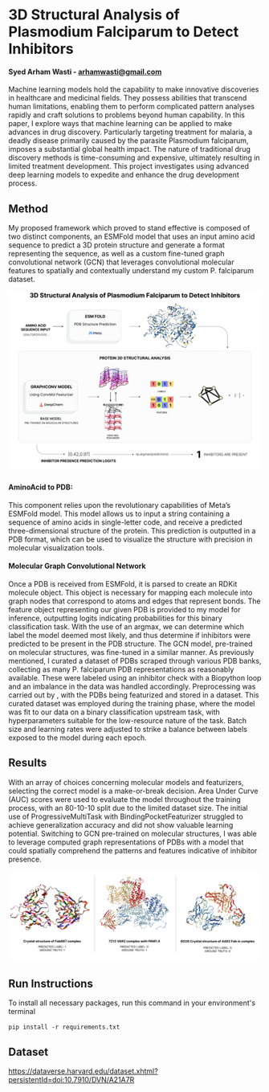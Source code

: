 # 3D Structural Analysis of Plasmodium Falciparum to Detect Inhibitors
#### Syed Arham Wasti - arhamwasti@gmail.com

Machine learning models hold the capability to make innovative discoveries in healthcare and medicinal fields. They possess abilities that transcend human limitations, enabling them to perform complicated pattern analyses rapidly and craft solutions to problems beyond human capability. In this paper, I explore ways that machine learning can be applied to make advances in drug discovery. Particularly targeting treatment for malaria, a deadly disease primarily caused by the parasite Plasmodium falciparum, imposes a substantial global health impact. The nature of traditional drug discovery methods is time-consuming and expensive, ultimately resulting in limited treatment development. This project investigates using advanced deep learning models to expedite and enhance the drug development process.

## Method

My proposed framework which proved to stand effective is composed of two distinct components, an ESMFold model that uses an input amino acid sequence to predict a 3D protein structure and generate a format representing the sequence, as well as a custom fine-tuned graph convolutional network (GCN) that leverages convolutional molecular features to spatially and contextually understand my custom P. falciparum dataset.

![Pipeline Flow Diagram](https://raw.githubusercontent.com/ArhamWasti/Plasmodium-Falciparum-Inhibitor-Detection/main/Pipeline%20Flow%20Diagram.svg?token=GHSAT0AAAAAACSZFUEU5WHVW6R2WD36BXRKZT6QDEQ)

#### AminoAcid to PDB: 
This component relies upon the revolutionary capabilities of Meta’s ESMFold model. This model allows us to input a string containing a sequence of amino acids in single-letter code, and receive a predicted three-dimensional structure of the protein. This prediction is outputted in a PDB format, which can be used to visualize the structure with precision in molecular visualization tools. 

#### Molecular Graph Convolutional Network 
Once a PDB is received from ESMFold, it is parsed to create an RDKit molecule object. This object is necessary for mapping each molecule into graph nodes that correspond to atoms and edges that represent bonds. The feature object representing our given PDB is provided to my model for inference, outputting logits indicating probabilities for this binary classification task. With the use of an argmax, we can determine which label the model deemed most likely, and thus determine if inhibitors were predicted to be present in the PDB structure. The GCN model, pre-trained on molecular structures, was fine-tuned in a similar manner. As previously mentioned, I curated a dataset of PDBs scraped through various PDB banks, collecting as many P. falciparum PDB representations as reasonably available. These were labeled using an inhibitor check with a Biopython loop and an imbalance in the data was handled accordingly. Preprocessing was carried out by , with the PDBs being featurized and stored in a dataset. This curated dataset was employed during the training phase, where the model was fit to our data on a binary classification upstream task, with hyperparameters suitable for the low-resource nature of the task. Batch size and learning rates were adjusted to strike a balance between labels exposed to the model during each epoch.

## Results
With an array of choices concerning molecular models and featurizers, selecting the correct model is a make-or-break decision. Area Under Curve (AUC) scores were used to evaluate the model throughout the training process, with an 80-10-10 split due to the limited dataset size. The initial use of ProgressiveMultiTask with BindingPocketFeaturizer struggled to achieve generalization accuracy and did not show valuable learning potential. Switching to GCN pre-trained on molecular structures, I was able to leverage computed graph representations of PDBs with a model that could spatially comprehend the patterns and features indicative of inhibitor presence.

![Protein Structure Labels](https://raw.githubusercontent.com/ArhamWasti/Plasmodium-Falciparum-Inhibitor-Detection/main/Protein%20Structure%20Labels.svg?token=GHSAT0AAAAAACSZFUEVLF5RYUJZSPIM5MXEZT6QCGQ)

## Run Instructions

To install all necessary packages, run this command in your environment's terminal

```
pip install -r requirements.txt
```

## Dataset
https://dataverse.harvard.edu/dataset.xhtml?persistentId=doi:10.7910/DVN/A21A7R 
